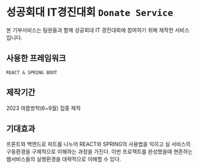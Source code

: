 # 성공회대 IT경진대회 `Donate Service`

본 기부서비스는 팀원들과 함께 성공회대 IT 경진대회에 참여하기 위해 제작한 서비스 입니다. 

## 사용한 프레임워크 

`REACT & SPRING BOOT`

## 제작기간

2023 여름방학(6~9월) 집중 제작

## 기대효과

프론트와 백엔드로 파트를 나누어 REACT와 SPRING의 사용법을 익히고 실 서비스의 구동환경을 구체적으로 이해하는 과정을 가진다.
이번 프로젝트를 완성했을때 현존하는 웹서비스들의 실행환경을 대략적으로 이해할 수 있다.

